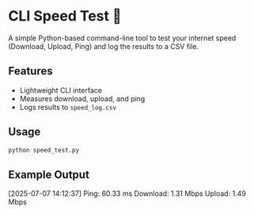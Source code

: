 # CLI Speed Test 🚀

A simple Python-based command-line tool to test your internet speed (Download, Upload, Ping) and log the results to a CSV file.

## Features
- Lightweight CLI interface
- Measures download, upload, and ping
- Logs results to `speed_log.csv`

## Usage

```bash
python speed_test.py
```

## Example Output

[2025-07-07 14:12:37]
Ping: 60.33 ms
Download: 1.31 Mbps
Upload: 1.49 Mbps

